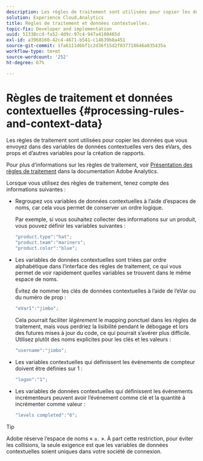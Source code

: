 ```yaml
---
description: Les règles de traitement sont utilisées pour copier les données que vous envoyez dans des variables de données contextuelles vers des eVars, des props et d’autres variables pour la création de rapports.
solution: Experience Cloud,Analytics
title: Règles de traitement et données contextuelles.
topic-fix: Developer and implementation
uuid: 51338ccd-fa52-4d9c-97c4-947a4100465d
exl-id: a3968160-42c4-4671-b541-c14639b8a451
source-git-commit: 1fa6111d6bf1c2d36f15d2f037718646a035435a
workflow-type: tm+mt
source-wordcount: '252'
ht-degree: 67%

---
```


# Règles de traitement et données contextuelles {#processing-rules-and-context-data}

Les règles de traitement sont utilisées pour copier les données que vous envoyez dans des variables de données contextuelles vers des eVars, des props et d’autres variables pour la création de rapports.

Pour plus d’informations sur les règles de traitement, voir [Présentation des règles de traitement](https://experienceleague.adobe.com/docs/analytics/admin/admin-tools/processing-rules/processing-rules.html) dans la documentation Adobe Analytics.

Lorsque vous utilisez des règles de traitement, tenez compte des informations suivantes :

* Regroupez vos variables de données contextuelles à l’aide d’espaces de noms, car cela vous permet de conserver un ordre logique.

   Par exemple, si vous souhaitez collecter des informations sur un produit, vous pouvez définir les variables suivantes :

   ```js
   "product.type":"hat";
   "product.team":"mariners";
   "product.color":"blue";
   ```

* Les variables de données contextuelles sont triées par ordre alphabétique dans l’interface des règles de traitement, ce qui vous permet de voir rapidement quelles variables se trouvent dans le même espace de noms.

   Évitez de nommer les clés de données contextuelles à l’aide de l’eVar ou du numéro de prop :

   ```js
   "eVar1":"jimbo";
   ```

   Cela pourrait faciliter *légèrement* le mapping ponctuel dans les règles de traitement, mais vous perdriez la lisibilité pendant le débogage et lors des futures mises à jour du code, ce qui pourrait s’avérer plus difficile. Utilisez plutôt des noms explicites pour les clés et les valeurs :

   ```js
   "username":"jimbo";
   ```

* Les variables contextuelles qui définissent les événements de compteur doivent être définies sur 1 :

   ```js
   "logon":"1";
   ```

* Les variables de données contextuelles qui définissent les événements incrémenteurs peuvent avoir l’événement comme clé et la quantité à incrémenter comme valeur :

   ```js
   "levels completed":"6";
   ```

>[!TIP]
>
>Adobe réserve l’espace de noms « `a.` ». À part cette restriction, pour éviter les collisions, la seule exigence est que les variables de données contextuelles soient uniques dans votre société de connexion.
